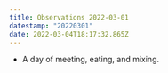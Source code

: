 ```yaml
---
title: Observations 2022-03-01
datestamp: "20220301"
date: 2022-03-04T18:17:32.865Z
---
```

- A day of meeting, eating, and mixing.